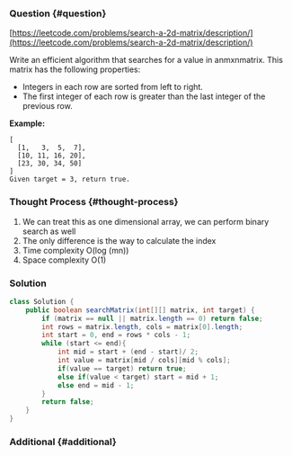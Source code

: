 ### Question {#question}

[https://leetcode.com/problems/search-a-2d-matrix/description/](https://leetcode.com/problems/search-a-2d-matrix/description/)

Write an efficient algorithm that searches for a value in anmxnmatrix. This matrix has the following properties:

* Integers in each row are sorted from left to right.
* The first integer of each row is greater than the last integer of the previous row.

**Example:**

```
[
  [1,   3,  5,  7],
  [10, 11, 16, 20],
  [23, 30, 34, 50]
]
Given target = 3, return true.
```

### Thought Process {#thought-process}

1. We can treat this as one dimensional array, we can perform binary search as well
2. The only difference is the way to calculate the index
3. Time complexity O\(log \(mn\)\)
4. Space complexity O\(1\)

### Solution

```java
class Solution {
    public boolean searchMatrix(int[][] matrix, int target) {
        if (matrix == null || matrix.length == 0) return false;
        int rows = matrix.length, cols = matrix[0].length;
        int start = 0, end = rows * cols - 1;
        while (start <= end){
            int mid = start + (end - start)/ 2;
            int value = matrix[mid / cols][mid % cols];
            if(value == target) return true;
            else if(value < target) start = mid + 1;
            else end = mid - 1;
        }
        return false;
    }
}
```

### Additional {#additional}



